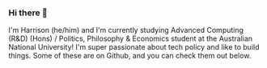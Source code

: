 ### Hi there 👋

I'm Harrison (he/him) and I'm currently studying Advanced Computing (R&D) (Hons) / Politics, Philosophy & Economics student at the Australian National University!
I'm super passionate about tech policy and like to build things. Some of these are on Github, and you can check them out below.
